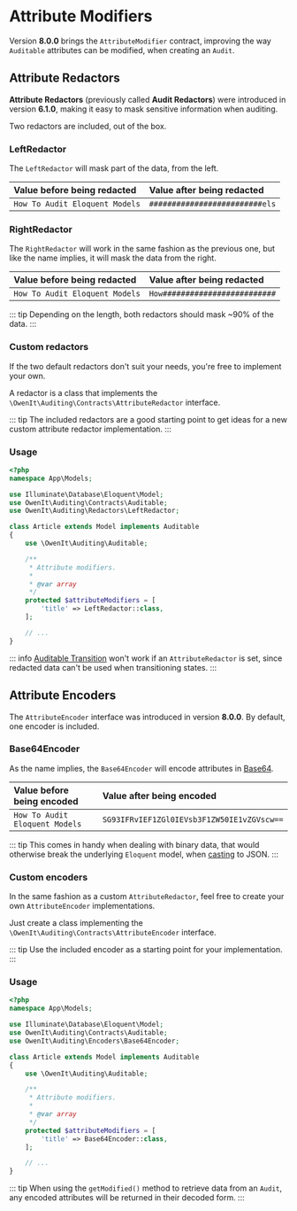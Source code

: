 # Attribute Modifiers
Version **8.0.0** brings the `AttributeModifier` contract, improving the way `Auditable` attributes can be modified, when creating an `Audit`.

## Attribute Redactors
**Attribute Redactors** (previously called **Audit Redactors**) were introduced in version **6.1.0**, making it easy to mask sensitive information when auditing.

Two redactors are included, out of the box.

### LeftRedactor
The `LeftRedactor` will mask part of the data, from the left.

Value before being redacted | Value after being redacted
:---------------------------|:--------------------------
`How To Audit Eloquent Models` | `#########################els`

### RightRedactor
The `RightRedactor` will work in the same fashion as the previous one, but like the name implies, it will mask the data from the right.

Value before being redacted | Value after being redacted
:---------------------------|:--------------------------
`How To Audit Eloquent Models` | `How#########################`

::: tip 
Depending on the length, both redactors should mask ~90% of the data.
:::

### Custom redactors
If the two default redactors don't suit your needs, you're free to implement your own.

A redactor is a class that implements the `\OwenIt\Auditing\Contracts\AttributeRedactor` interface.

::: tip 
The included redactors are a good starting point to get ideas for a new custom attribute redactor implementation.
:::

### Usage

```php
<?php
namespace App\Models;

use Illuminate\Database\Eloquent\Model;
use OwenIt\Auditing\Contracts\Auditable;
use OwenIt\Auditing\Redactors\LeftRedactor;

class Article extends Model implements Auditable
{
    use \OwenIt\Auditing\Auditable;

    /**
     * Attribute modifiers.
     *
     * @var array
     */
    protected $attributeModifiers = [
        'title' => LeftRedactor::class,
    ];

    // ...
}
```

::: info 
[Auditable Transition](auditable-transition) won't work if an `AttributeRedactor` is set, since redacted data can't be used when transitioning states.
:::

## Attribute Encoders
The `AttributeEncoder` interface was introduced in version **8.0.0**. By default, one encoder is included.

### Base64Encoder
As the name implies, the `Base64Encoder` will encode attributes in [Base64](https://en.wikipedia.org/wiki/Base64).

Value before being encoded | Value after being encoded
:---------------------------|:--------------------------
`How To Audit Eloquent Models` | `SG93IFRvIEF1ZGl0IEVsb3F1ZW50IE1vZGVscw==`

::: tip 
This comes in handy when dealing with binary data, that would otherwise break the underlying `Eloquent` model, when [casting](https://laravel.com/docs/5.6/eloquent-mutators#array-and-json-casting) to JSON.
:::

### Custom encoders
In the same fashion as a custom `AttributeRedactor`, feel free to create your own `AttributeEncoder` implementations.

Just create a class implementing the `\OwenIt\Auditing\Contracts\AttributeEncoder` interface.

::: tip 
Use the included encoder as a starting point for your implementation.
:::

### Usage

```php
<?php
namespace App\Models;

use Illuminate\Database\Eloquent\Model;
use OwenIt\Auditing\Contracts\Auditable;
use OwenIt\Auditing\Encoders\Base64Encoder;

class Article extends Model implements Auditable
{
    use \OwenIt\Auditing\Auditable;

    /**
     * Attribute modifiers.
     *
     * @var array
     */
    protected $attributeModifiers = [
        'title' => Base64Encoder::class,
    ];

    // ...
}
```

::: tip 
When using the `getModified()` method to retrieve data from an `Audit`, any encoded attributes will be returned in their decoded form.
:::
